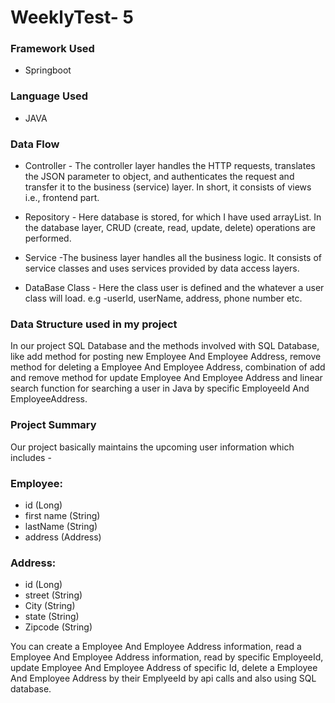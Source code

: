 # WeeklyTest- 5

### Framework Used
+ Springboot

### Language Used
+  JAVA

### Data Flow

+ Controller - The controller layer handles the HTTP requests, translates the JSON parameter to object, and authenticates the request and transfer it to the business (service) layer. In short, it consists of views i.e., frontend part.

+ Repository - Here database is stored, for which I have used arrayList. In the database layer, CRUD (create, read, update, delete) operations are performed.

+ Service -The business layer handles all the business logic. It consists of service classes and uses services provided by data access layers.

+ DataBase Class - Here the class user is defined and the whatever a user class will load. e.g -userId, userName, address, phone number etc.

### Data Structure used in my project

In our project SQL Database and the methods involved with SQL Database, like add method for posting new Employee And Employee Address, remove method for deleting a Employee And Employee Address, combination of add and remove method for update Employee And Employee Address and linear search function for searching a user in Java by specific EmployeeId  And EmployeeAddress.
### Project Summary

Our project basically maintains the upcoming user information which includes -


### Employee:
+ id (Long)
+ first name (String)
+ lastName (String)
+ address (Address)
### Address:
+ id (Long)
+ street (String)
+ City (String)
+ state (String)
+ Zipcode (String)

You can create a Employee And Employee Address information, read a Employee And Employee Address information, read by specific EmployeeId, update Employee And Employee Address of specific Id, delete a Employee And Employee Address by their EmplyeeId by api calls
and also using SQL database.
 
